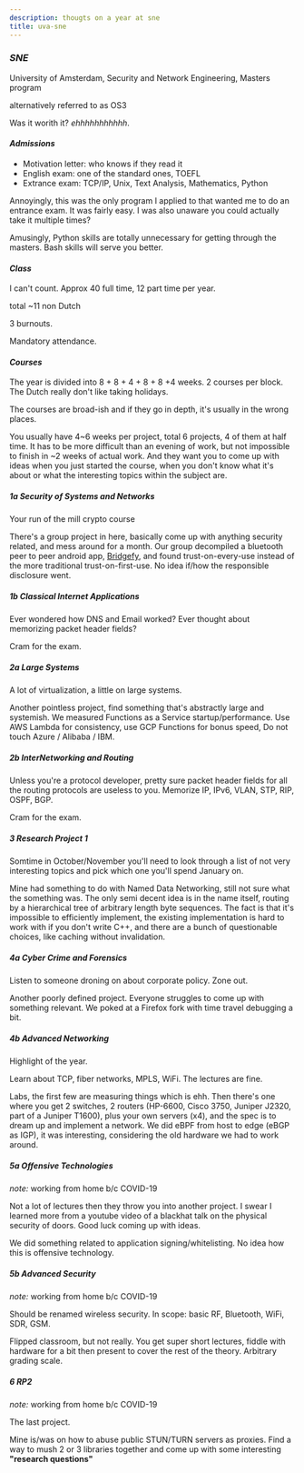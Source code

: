 ```yaml
---
description: thougts on a year at sne
title: uva-sne
---
```


### _SNE_

University of Amsterdam,
Security and Network Engineering,
Masters program

alternatively referred to as OS3

Was it worith it?
_ehhhhhhhhhhh_.

#### _Admissions_

- Motivation letter: who knows if they read it
- English exam: one of the standard ones, TOEFL
- Extrance exam: TCP/IP, Unix, Text Analysis, Mathematics, Python

Annoyingly, this was the only program I applied to that wanted me to do an entrance exam.
It was fairly easy.
I was also unaware you could actually take it multiple times?

Amusingly, Python skills are totally unnecessary for getting through the masters.
Bash skills will serve you better.

#### _Class_

I can't count.
Approx 40 full time, 12 part time per year.

total ~11 non Dutch

3 burnouts.

Mandatory attendance.

#### _Courses_

The year is divided into 8 + 8 + 4 + 8 + 8 +4 weeks.
2 courses per block. The Dutch really don't like taking holidays.

The courses are broad-ish and if they go in depth,
it's usually in the wrong places.

You usually have 4~6 weeks per project,
total 6 projects, 4 of them at half time.
It has to be more difficult than an evening of work,
but not impossible to finish in ~2 weeks of actual work.
And they want you to come up with ideas when you just started the course,
when you don't know what it's about
or what the interesting topics within the subject are.

##### _1a_ Security of Systems and Networks

Your run of the mill crypto course

There's a group project in here,
basically come up with anything security related,
and mess around for a month.
Our group decompiled a bluetooth peer to peer android app,
[Bridgefy](https://play.google.com/store/apps/details?id=me.bridgefy.main&hl=en),
and found trust-on-every-use instead of the more traditional trust-on-first-use.
No idea if/how the responsible disclosure went.

##### _1b_ Classical Internet Applications

Ever wondered how DNS and Email worked?
Ever thought about memorizing packet header fields?

Cram for the exam.

##### _2a_ Large Systems

A lot of virtualization, a little on large systems.

Another pointless project,
find something that's abstractly large and systemish.
We measured Functions as a Service startup/performance.
Use AWS Lambda for consistency,
use GCP Functions for bonus speed,
Do not touch Azure / Alibaba / IBM.

##### _2b_ InterNetworking and Routing

Unless you're a protocol developer,
pretty sure packet header fields for all the routing protocols are useless to you.
Memorize IP, IPv6, VLAN, STP, RIP, OSPF, BGP.

Cram for the exam.

##### _3_ Research Project 1

Somtime in October/November you'll need to look through a list of not very interesting topics
and pick which one you'll spend January on.

Mine had something to do with Named Data Networking,
still not sure what the something was.
The only semi decent idea is in the name itself,
routing by a hierarchical tree of arbitrary length byte sequences.
The fact is that it's impossible to efficiently implement,
the existing implementation is hard to work with if you don't write C++,
and there are a bunch of questionable choices,
like caching without invalidation.

##### _4a_ Cyber Crime and Forensics

Listen to someone droning on about corporate policy.
Zone out.

Another poorly defined project.
Everyone struggles to come up with something relevant.
We poked at a Firefox fork with time travel debugging a bit.

##### _4b_ Advanced Networking

Highlight of the year.

Learn about TCP, fiber networks, MPLS, WiFi.
The lectures are fine.

Labs, the first few are measuring things which is ehh.
Then there's one where you get 2 switches, 2 routers
(HP-6600, Cisco 3750, Juniper J2320, part of a Juniper T1600),
plus your own servers (x4),
and the spec is to dream up and implement a network.
We did eBPF from host to edge (eBGP as IGP),
it was interesting, considering the old hardware we had to work around.

##### _5a_ Offensive Technologies

_note:_ working from home b/c COVID-19

Not a lot of lectures then they throw you into another project.
I swear I learned more from a youtube video of a blackhat talk on the physical security of doors.
Good luck coming up with ideas.

We did something related to application signing/whitelisting.
No idea how this is offensive technology.

##### _5b_ Advanced Security

_note:_ working from home b/c COVID-19

Should be renamed wireless security.
In scope: basic RF, Bluetooth, WiFi, SDR, GSM.

Flipped classroom, but not really.
You get super short lectures, fiddle with hardware for a bit
then present to cover the rest of the theory.
Arbitrary grading scale.

##### _6_ RP2

_note:_ working from home b/c COVID-19

The last project.

Mine is/was on how to abuse public STUN/TURN servers as proxies.
Find a way to mush 2 or 3 libraries together and come up with some interesting **"research questions"**
